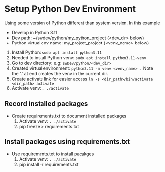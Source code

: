 # Setup Python Dev Environment
Using some version of Python different than system version.
In this example
* Develop in Python 3.11
* Dev path: ~/swdev/python/my_python_project (<dev_dir> below)
* Python virtual env name: my_project_project (<venv_name> below)

1. Install Python: `sudo apt install python3.11`
2. Needed to install Python venv: `sudo apt install python3.11-venv`
3. Go to dev directory: e.g: `swDev/python/<dev_dir>`
4. Created virtual environment: `python3.11 -m venv <venv_name> .`
	Note the '.' at end creates the venv in the current dir.
5. Create activate link for easier access `ln -s <dir_path>/bin/activate <dir_path> activate`
6. Activate venv: `. ./activate`

## Record installed packages
* Create requirements.txt to document installed packages
	1. Activate venv: `. ./activate`
	2. pip freeze > requirements.txt

## Install packages using requirements.txt
* Use requirements.txt to install pacakges
	1. Activate venv: `. ./activate`
	2. pip install -r requirements.txt

